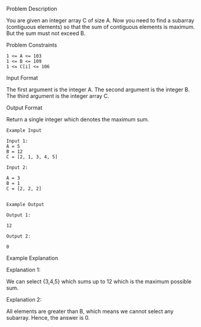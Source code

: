 Problem Description

You are given an integer array C of size A. Now you need to find a subarray (contiguous elements) so that the sum of contiguous elements is maximum.
But the sum must not exceed B.


Problem Constraints
    
    1 <= A <= 103
    1 <= B <= 109
    1 <= C[i] <= 106


Input Format

The first argument is the integer A.
The second argument is the integer B.
The third argument is the integer array C.


Output Format

Return a single integer which denotes the maximum sum.


    Example Input
    
    Input 1:
    A = 5
    B = 12
    C = [2, 1, 3, 4, 5]
    
    Input 2:
    
    A = 3
    B = 1
    C = [2, 2, 2]
    
    
    Example Output
    
    Output 1:
    
    12
    
    Output 2:
    
    0
    

Example Explanation

Explanation 1:

We can select {3,4,5} which sums up to 12 which is the maximum possible sum.

Explanation 2:


All elements are greater than B, which means we cannot select any subarray.
Hence, the answer is 0.